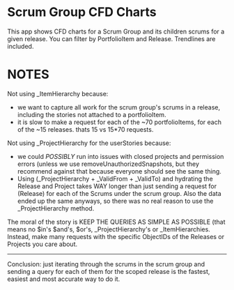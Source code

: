 Scrum Group CFD Charts
================

This app shows CFD charts for a Scrum Group and its children scrums
for a given release. You can filter by PortfolioItem and Release.
Trendlines are included.

NOTES
=====
Not using _ItemHierarchy because:
- we want to capture all work for the scrum group's scrums in a release, including the stories not attached to a portfolioItem.
- it is slow to make a request for each of the ~70 portfolioItems, for each of the ~15 releases. thats 15 vs 15*70 requests.
		
Not using _ProjectHierarchy for the userStories because:
- we could _POSSIBLY_ run into issues with closed projects and permission errors (unless we use removeUnauthorizedSnapshots, but they recommend against that because everyone should see the same thing.
- Using (_ProjectHierarchy + _ValidFrom + _ValidTo) and hydrating the Release and Project takes WAY longer than just sending a request for (Release) for each of the Scrums under the scrum group. Also the data ended up the same anyways, so there was no real reason to use the _ProjectHierarchy method.

The moral of the story is KEEP THE QUERIES AS SIMPLE AS POSSIBLE (that means no $in's $and's, $or's, _ProjectHierarchy's or _ItemHierarchies. Instead, make many requests with the specific ObjectIDs of the Releases or Projects you care about.

--------------------------------------
Conclusion: just iterating through the scrums in the scrum group and sending a query for each of them for the scoped release is the fastest, easiest and most accurate way to do it.